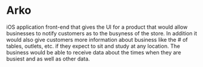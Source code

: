 Arko
====
iOS application front-end that gives the UI for a product that would allow businesses to notify customers as to the busyness of the store. In addition it would also give customers more information about business like the # of tables, outlets, etc. if they expect to sit and study at any location. The business would be able to receive data about the times when they are busiest and as well as other data. 
